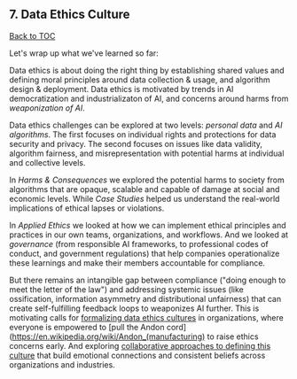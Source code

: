 ## 7. Data Ethics Culture

[Back to TOC](/?id=table-of-contents)

Let's wrap up what we've learned so far:

Data ethics is about doing the right thing by establishing shared values and defining moral principles around data collection & usage, and algorithm design & deployment. Data ethics is motivated by trends in AI democratization and industrializaton of AI, and concerns around harms from _weaponization of AI_.

Data ethics challenges can be explored at two levels: _personal data_ and _AI algorithms_. The first focuses on individual rights and protections for data security and privacy. The second focuses on issues like data validity, algorithm fairness, and misrepresentation with potential harms at individual and collective levels.

In _Harms & Consequences_ we explored the potential harms to society from algorithms that are opaque, scalable and capable of damage at social and economic levels. While _Case Studies_ helped us understand the real-world implications of ethical lapses or violations.

In _Applied Ethics_ we looked at how we can implement ethical principles and practices in our own teams, organizations, and workflows. And we looked at _governance_ (from responsible AI frameworks, to professional codes of conduct, and government regulations) that help companies operationalize these learnings and make their members accountable for compliance.

But there remains an intangible gap between compliance ("doing enough to meet the letter of the law") and addressing systemic issues (like ossification, information asymmetry and distributional unfairness) that can create self-fulfilling feedback loops to weaponizes AI further. This is motivating calls for [formalizing data ethics cultures](https://www.codeforamerica.org/news/formalizing-an-ethical-data-culture/) in organizations, where everyone is empowered to [pull the Andon cord](https://en.wikipedia.org/wiki/Andon_(manufacturing) to raise ethics concerns early. And exploring [collaborative approaches to defining this culture](https://towardsdatascience.com/why-ai-ethics-requires-a-culture-driven-approach-26f451afa29f) that build emotional connections and consistent beliefs across organizations and industries.